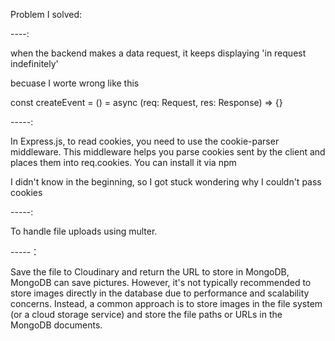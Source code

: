 Problem I solved:

----:

when the backend makes a data request, it keeps displaying 'in request indefinitely' 

becuase I worte wrong like this 

const createEvent = () = async (req: Request, res: Response) => {}


-----:


In Express.js, to read cookies, you need to use the cookie-parser middleware. This middleware helps you parse cookies sent by the client and places them into req.cookies. You can install it via npm

I didn't know in the beginning, so I got stuck wondering why I couldn't pass cookies


-----:

To handle file uploads using multer.

-----：

Save the file to Cloudinary and return the URL to store in MongoDB, MongoDB can save pictures. However, it's not typically recommended to store images directly in the database due to performance and scalability concerns. Instead, a common approach is to store images in the file system (or a cloud storage service) and store the file paths or URLs in the MongoDB documents.






